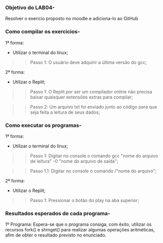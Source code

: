 ### Objetivo do LAB04-
Resolver o exericio proposto no moodle e adiciona-lo ao GitHub
### Como compilar os exercicios-

1ª forma:
- Utilizar o terminal do linux;
>> Passo 1: O usuário deve adquirir a última versão do gcc;

2ª forma:
- Utilizar o Replit;
>> Passo 1: O Replit por ser um compilador online não precisa baixar quaisquer extensões extras para compilar;

>> Passo 2: Um arquivo txt foi enviado junto ao código para que seja feita a leitura de seus dados;



### Como executar os programas-

1ª forma:
- Utilizar o terminal do linux;
>> Passo 1: Digitar no console o comando gcc "nome do arquivo de leitura" -0 "nome do arquivo de saída";

>> Passo 1.1: Digitar no console o comando /"nome do arquivo";

2ª forma:
- Utilizar o Replit;
>> Passo 1: Pressionar o botão do play na aba superior;


### Resultados esperados de cada programa-

1º Programa: Espera-se que o programa consiga, com êxito, utilizar os recursos fork() e shmget() para realizar algumas operações aritméticas, afim de obter o resultado previsto no enunciado.

